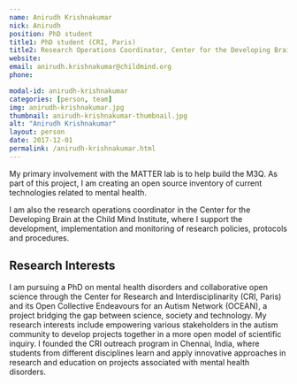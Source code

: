 ```yaml
---
name: Anirudh Krishnakumar
nick: Anirudh
position: PhD student
title1: PhD student (CRI, Paris)
title2: Research Operations Coordinator, Center for the Developing Brain
website:
email: anirudh.krishnakumar@childmind.org
phone:

modal-id: anirudh-krishnakumar
categories: [person, team]
img: anirudh-krishnakumar.jpg
thumbnail: anirudh-krishnakumar-thumbnail.jpg
alt: "Anirudh Krishnakumar"
layout: person
date: 2017-12-01
permalink: /anirudh-krishnakumar.html
---
```

My primary involvement with the MATTER lab is to help build the M3Q.
As part of this project, I am creating an open source inventory of
current technologies related to mental health.

I am also the research operations coordinator in the Center for
the Developing Brain at the Child Mind Institute, where I support the development,
implementation and monitoring of research policies, protocols and procedures.

## Research Interests
I am pursuing a PhD on mental health disorders and collaborative
open science through the Center for Research and Interdisciplinarity (CRI, Paris)
and its Open Collective Endeavours for an Autism Network (OCEAN), a project bridging
the gap between science, society and technology. My research interests include
empowering various stakeholders in the autism community to develop projects together
in a more open model of scientific inquiry. I founded the CRI outreach program in Chennai,
India, where students from different disciplines learn and apply innovative approaches in
research and education on projects associated with mental health disorders.

